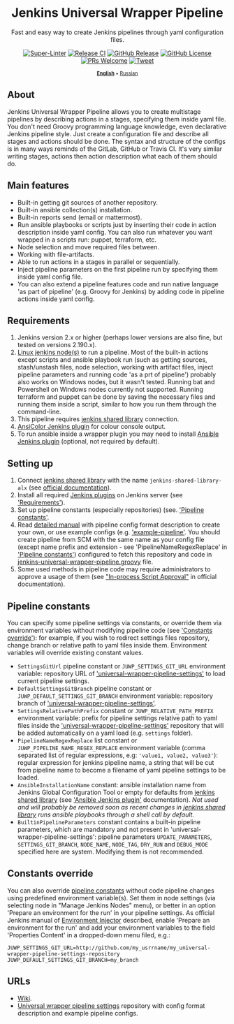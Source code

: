 <!-- markdownlint-disable MD033 MD041 -->

<!-- docs-ci-cut-begin -->
<div align='center'>

# Jenkins Universal Wrapper Pipeline

Fast and easy way to create Jenkins pipelines through yaml configuration files.

[![Super-Linter](https://github.com/alexanderbazhenoff/jenkins-universal-wrapper-pipeline/actions/workflows/super-linter.yml/badge.svg?branch=main)](https://github.com/marketplace/actions/super-linter)
[![Release CI](https://github.com/alexanderbazhenoff/jenkins-universal-wrapper-pipeline/actions/workflows/release-ci.yml/badge.svg?branch=main)](CHANGELOG.md)
[![GitHub Release](https://img.shields.io/github/v/release/alexanderbazhenoff/jenkins-universal-wrapper-pipeline)](https://github.com/alexanderbazhenoff/jenkins-universal-wrapper-pipeline/releases)
[![GitHub License](https://img.shields.io/github/license/alexanderbazhenoff/jenkins-universal-wrapper-pipeline)](LICENSE)
[![PRs Welcome](https://img.shields.io/badge/PRs-welcome-brightgreen.svg?style=flat-square)](https://makeapullrequest.com)
[![Tweet](https://img.shields.io/twitter/url/http/shields.io.svg?style=social)](https://twitter.com/intent/tweet?text=Create+your+pipelines+easier+and+faster%21%20&url=https://github.com/alexanderbazhenoff/jenkins-universal-wrapper-pipeline&hashtags=devops,cicd,jenkins,ansible,yaml)

<span style="font-size:0.8em;">[**English**](README.md) • [Russian](README_RUS.md)</span>
</div>
<!-- docs-ci-cut-end -->

## About

Jenkins Universal Wrapper Pipeline allows you to create multistage pipelines by describing actions in a stages,
specifying them inside yaml file. You don't need Groovy programming language knowledge, even declarative Jenkins
pipeline style. Just create a configuration file and describe all stages and actions should be done. The syntax and
structure of the configs is in many ways reminds of the GitLab, GitHub or Travis CI. It's very similar writing stages,
actions then action description what each of them should do.

## Main features

- Built-in getting git sources of another repository.
- Built-in ansible collection(s) installation.
- Built-in reports send (email or mattermost).
- Run ansible playbooks or scripts just by inserting their code in action description inside yaml config. You can also
  run whatever you want wrapped in a scripts run: puppet, terraform, etc.
- Node selection and move required files between.
- Working with file-artifacts.
- Able to run actions in a stages in parallel or sequentially.
- Inject pipeline parameters on the first pipeline run by specifying them inside yaml config file.
- You can also extend a pipeline features code and run native language 'as part of pipeline' (e.g. Groovy for
  Jenkins) by adding code in pipeline actions inside yaml config.

## Requirements

1. Jenkins version 2.x or higher (perhaps lower versions are also fine, but tested on versions 2.190.x).
2. [Linux jenkins node(s)](https://www.jenkins.io/doc/book/installing/linux/) to run a pipeline. Most of the built-in
   actions except scripts and ansible playbook run (such as getting sources, stash/unstash files, node selection,
   working with artifact files, inject pipeline parameters and running code 'as a prt of pipeline') probably also works
   on Windows nodes, but it wasn't tested. Running bat and Powershell on Windows nodes currently not supported. Running
   terraform and puppet can be done by saving the necessary files and running them inside a script, similar to how you
   run them through the command-line.
3. This pipeline requires [jenkins shared library](https://github.com/alexanderbazhenoff/jenkins-shared-library)
   connection.
4. [AnsiColor Jenkins plugin](https://plugins.jenkins.io/ansicolor/) for colour console output.
5. To run ansible inside a wrapper plugin you may need to install
   [Ansible Jenkins plugin](https://plugins.jenkins.io/ansible/) (optional, not required by default).

## Setting up

1. Connect [jenkins shared library](https://github.com/alexanderbazhenoff/jenkins-shared-library) with the
   name `jenkins-shared-library-alx` (see
   [official documentation](https://www.jenkins.io/doc/book/pipeline/shared-libraries/#global-shared-libraries)).
2. Install all required [Jenkins plugins](https://www.jenkins.io/doc/book/managing/plugins/) on Jenkins server (see
   ['Requirements'](#requirements)).
3. Set up pipeline constants (especially repositories) (see. ['Pipeline constants'](#pipeline-constants).
4. Read [detailed manual](https://github.com/alexanderbazhenoff/universal-wrapper-pipeline-settings) with pipeline
   config format description to create your own, or use example configs (e.g.
   ['example-pipeline'](https://github.com/alexanderbazhenoff/universal-wrapper-pipeline-settings/blob/main/settings/example-pipeline.yaml).
   You should create pipeline from SCM with the same name as your config file (except name prefix and extension - see
   'PipelineNameRegexReplace' in ['Pipeline constants'](#pipeline-constants)) configured to fetch this repository and
   code in [jenkins-universal-wrapper-pipeline.groovy](jenkins-universal-wrapper-pipeline.groovy) file.
5. Some used methods in pipeline code may require administrators to approve a usage of them (see
   ["In-process Script Approval"](https://www.jenkins.io/doc/book/managing/script-approval/) in official documentation).

## Pipeline constants

You can specify some pipeline settings via constants, or override them via environment variables without modifying
pipeline code (see ['Constants override'](#constants-override)): for example, if you wish to redirect settings files
repository, change branch or relative path to yaml files inside them. Environment variables will override existing
constant values.

- `SettingsGitUrl` pipeline constant or `JUWP_SETTINGS_GIT_URL` environment variable: repository URL of
  ['universal-wrapper-pipeline-settings'](https://github.com/alexanderbazhenoff/universal-wrapper-pipeline-settings/tree/main)
  to load current pipeline settings.
- `DefaultSettingsGitBranch` pipeline constant or `JUWP_DEFAULT_SETTINGS_GIT_BRANCH` environment variable: repository
  branch of
  ['universal-wrapper-pipeline-settings'](https://github.com/alexanderbazhenoff/universal-wrapper-pipeline-settings/tree/main).
- `SettingsRelativePathPrefix` constant or `JUWP_RELATIVE_PATH_PREFIX` environment variable: prefix for pipeline
  settings relative path to yaml files inside the
  ['universal-wrapper-pipeline-settings'](https://github.com/alexanderbazhenoff/universal-wrapper-pipeline-settings/tree/main)
  repository that will be added automatically on a yaml load (e.g. `settings` folder).
- `PipelineNameRegexReplace` list constant or `JUWP_PIPELINE_NAME_REGEX_REPLACE` environment variable (comma separated
  list of regular expressions, e.g: `'value1, value2, value3'`): regular expression for jenkins pipeline name, a
  string that will be cut from pipeline name to become a filename of yaml pipeline settings to be loaded.
- `AnsibleInstallationName` constant: ansible installation name from Jenkins Global Configuration Tool or empty for
  defaults from [jenkins shared library](https://github.com/alexanderbazhenoff/jenkins-shared-library) (see
  ['Ansible Jenkins plugin'](https://plugins.jenkins.io/ansible/) documentation). *Not used and will probably be removed
  soon as recent changes in [jenkins shared library](https://github.com/alexanderbazhenoff/jenkins-shared-library) runs
  ansible playbooks through a shell call by default.*
- `BuiltinPipelineParameters` constant contains a built-in pipeline parameters, which are mandatory and not present in
  'universal-wrapper-pipeline-settings': pipeline parameters `UPDATE_PARAMETERS`, `SETTINGS_GIT_BRANCH`, `NODE_NAME`,
  `NODE_TAG`, `DRY_RUN` and `DEBUG_MODE` specified here are system. Modifying them is not recommended.

## Constants override

You can also override [pipeline constants](#pipeline-constants) without code pipeline changes using predefined
environment variable(s). Set them in node settings (via selecting node in "Manage Jenkins Nodes" menu), or better in an
option 'Prepare an environment for the run' in your pipeline settings. As official Jenkins manual of
[Environment Injector](https://plugins.jenkins.io/envinject/) described, enable 'Prepare an environment for the run'
and add your environment variables to the field 'Properties Content' in a dropped-down menu filed, e.g.:

```properties
JUWP_SETTINGS_GIT_URL=http://github.com/my_usrrname/my_universal-wrapper-pipeline-settings-repository
JUWP_DEFAULT_SETTINGS_GIT_BRANCH=my_branch
```

<!-- docs-ci-cut-begin -->
## URLs

- [Wiki](https://github.com/alexanderbazhenoff/jenkins-universal-wrapper-pipeline/wiki).
- [Universal wrapper pipeline settings](https://github.com/alexanderbazhenoff/universal-wrapper-pipeline-settings/tree/main)
  repository with config format description and example pipeline configs.

<!-- docs-ci-cut-end -->
